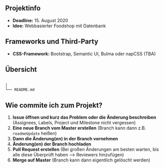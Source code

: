 ## Projektinfo
- **Deadline:** 15. August 2020
- **Idee:** Webbasierter Foodshop mit Datenbank

## Frameworks und Third-Party
- **CSS-Framework:** Bootstrap, Semantic UI, Bulma oder napCSS (TBA)

## Übersicht
```text

│ 
└── README.md

```

## Wie commite ich zum Projekt?

1. **Issue öffnen und kurz das Problem oder die Änderung beschreiben** (Assignees, Labels, Project und Milestone nicht vergessen)
2. **Eine neue Branch vom Master erstellen** (Branch kann dann z.B. `readmeUpdate` heißen)
3. **Dann die Änderung(en) in der Branch vornehmen**
4. **Änderung(en) der Branch hochladen**
5. **Pull Request erstellen** (Bei großen Änderungen am besten warten, bis alle diese Überprüft haben --> Reviewers hinzufügen)
6. **Merge auf Master** (Branch kann dann eigentlich gelöscht werden)